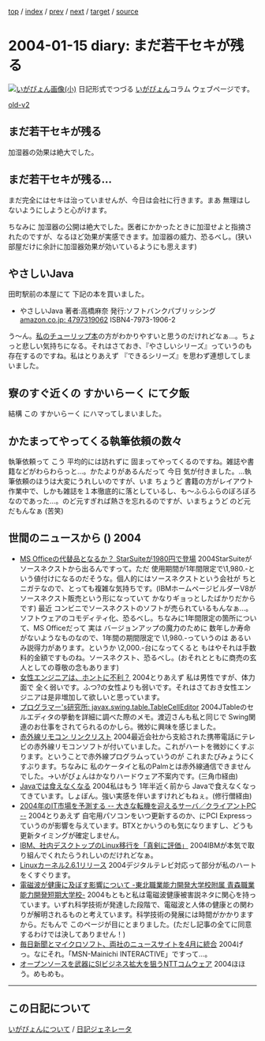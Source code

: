 [top](https://igapyon.github.io/diary/) 
 / [index](https://igapyon.github.io/diary/2004/index.html) 
 / [prev](https://igapyon.github.io/diary/2004/ig040114.html) 
 / [next](https://igapyon.github.io/diary/2004/ig040118.html) 
 / [target](https://igapyon.github.io/diary/2004/ig040115.html) 
 / [source](https://github.com/igapyon/diary/blob/gh-pages/2004/ig040115.html.src.md) 

2004-01-15 diary: まだ若干セキが残る
=====================================================================================================
[![いがぴょん画像(小)](https://igapyon.github.io/diary/images/iga200306s.jpg "いがぴょん")](https://igapyon.github.io/diary/memo/memoigapyon.html) 日記形式でつづる [いがぴょん](https://igapyon.github.io/diary/memo/memoigapyon.html)コラム ウェブページです。

[old-v2](ig040115-orig.html)

## まだ若干セキが残る

加湿器の効果は絶大でした。


## まだ若干セキが残る…

まだ完全にはセキは治っていませんが、今日は会社に行きます。まあ 無理はしないようにしようと心がけます。

ちなみに 加湿器の公開は絶大でした。医者にかかったときに加湿せよと指摘されたのですが、なるほど効果が実感できます。加湿器の威力、恐るべし。(狭い部屋だけに余計に加湿器効果が効いているようにも思えます)

## やさしいJava

田町駅前の本屋にて 下記の本を買いました。

* やさしいJava
  著者:高橋麻奈
  発行:ソフトバンクパブリッシング
  [amazon.co.jp: 4797319062](http://www.amazon.co.jp/exec/obidos/ASIN/4797319062/igapyondiary-22)
  ISBN4-7973-1906-2 

う～ん。[私のチューリップ本](../../book/jasl.html)の方がわかりやすいと思うのだけれどなぁ…。ちょっと悲しい気持ちになる。それはさておき、『やさしいシリーズ』っていうのも存在するのですね。私はとりあえず 『できるシリーズ』を思わず連想してしまいました。

## 寮のすぐ近くの すかいらーく にて夕飯

結構 この すかいらーく にハマってしまいました。

## かたまってやってくる執筆依頼の数々

執筆依頼って こう 平均的には訪れずに 固まってやってくるのですね。雑誌や書籍などがわらわらっと…。かたよりがあるんだって 今日 気が付きました。…執筆依頼のほうは大変にうれしいのですが、いま ちょうど 書籍の方がレイアウト作業中で、しかも雑誌を１本徹底的に落としているし、も～ふらふらのぼろぼろなのであった…。のど元すぎれば熱さを忘れるのですが、いまちょうど のど元だもんなぁ (苦笑)

## 世間のニュースから () 2004

* [MS Officeの代替品となるか？ StarSuiteが1980円で登場](http://japan.cnet.com/news/tech/story/0,2000047674,20063701,00.htm)  2004StarSuiteがソースネクストから出るんですって。ただ 使用期間が1年間限定で\1,980.-という値付けになるのだそうな。個人的にはソースネクストという会社が ちとニガテなので、とっても複雑な気持ちです。(IBMホームページビルダーV8がソースネクスト販売という形になっていて かなりギョっとしたばかりだからです) 最近 コンビニでソースネクストのソフトが売られているもんなぁ…。ソフトウェアのコモディティ化、恐るべし。ちなみに1年間限定の箇所について、MS Officeだって 実は バージョンアップの魔力のために 数年しか寿命がないようなものなので、1年間の期間限定で \1,980.-っていうのは あるいみ説得力があります。というか \2,000.-台になってくると もはやそれは手数料的金額ですものね。ソースネクスト、恐るべし。(おそれとともに商売の玄人としての尊敬の念もあります)
* [女性エンジニアは、ホントに不利？](http://jibun.atmarkit.co.jp/lcareer01/column/ana06/ana01.html)  2004とりあえず 私は男性ですが、体力面で 全く弱いです。ふつ?の女性よりも弱いです。それはさておき女性エンジニアは是非増加して欲しいと思っています。
* [プログラマー's研究所: javax.swing.table.TableCellEditor](http://www.hcn.zaq.ne.jp/no-ji/javamemo/javax_swing_table_TableCellEditor.html)  2004JTableのセルエディタの挙動を詳細に調べた際のメモ。渡辺さんも私と同じで Swing関連のお仕事をされてられるのかしら。微妙に興味を感じました。
* [赤外線リモコン リンクリスト](http://hp.vector.co.jp/authors/VA005810/remocon/link_remote.htm)  2004最近会社から支給された携帯電話にテレビの赤外線リモコンソフトが付いていました。これがハートを微妙にくすぶります。ということで赤外線プログラムっていうのが これまたびみょうにくすぶります。ちなみに 私のケータイと私のPalmとは赤外線通信できませんでした。→いがぴょんはかなりハードウェア不案内です。(三角巾経由)
* [Javaでは食えなくなる](http://jibun.atmarkit.co.jp/scenter/bbs/viewtopic.php?topic=8577&forum=22)  2004私はもう 1年半近く前から Javaで食えなくなってきています。しょぼん。強い実感を伴いますけれどもねぇ。(修行僧経由)
* [2004年のIT市場を予測する -- 大きな転機を迎えるサーバ／クライアントPC --](http://www.atmarkit.co.jp/fsys/kaisetsu/033it_market2004/it_market2004.html)  2004とりあえず 自宅用パソコンをいつ更新するのか、にPCI Expressっていうのが影響を与えています。BTXとかいうのも気になりますし、どうも更新タイミングが確定しません。
* [IBM、社内デスクトップのLinux移行を「真剣に評価」](http://www.itmedia.co.jp/enterprise/0401/09/epn12.html)  2004IBMが本気で取り組んでくれたらうれしいのだけれどなぁ。
* [Linuxカーネル2.6.1リリース](http://www.itmedia.co.jp/news/articles/0401/10/news019.html)  2004デジタルテレビ対応って部分が私のハートをくすぐります。
* [電磁波が健康に及ぼす影響について -東北職業能力開発大学校附属 青森職業能力開発短期大学校-](http://www.jomon.ne.jp/~ja7bal/denjiha.htm)  2004もともと私は電磁波健康被害説ネタに関心を持っています。いずれ科学技術が発達した段階で、電磁波と人体の健康との関わりが解明されるものと考えています。科学技術の発展には時間がかかりますから。だもんで このページが目にとまりました。(ただし記事の全てに同意するわけでは決してありません！)
* [毎日新聞とマイクロソフト、両社のニュースサイトを4月に統合](http://japan.cnet.com/news/media/story/0,2000047715,20063705,00.htm)  2004げっ。なにそれ。「MSN-Mainichi INTERACTIVE」ですって…。
* [オープンソースを武器にSIビジネス拡大を狙うNTTコムウェア](http://japan.cnet.com/column/suematsu/story/0,2000048844,20063558,00.htm)  2004ほほう。めもめも。

----------------------------------------------------------------------------------------------------

## この日記について
[いがぴょんについて](https://igapyon.github.io/diary/memo/memoigapyon.html) / [日記ジェネレータ](https://github.com/igapyon/igapyonv3)
